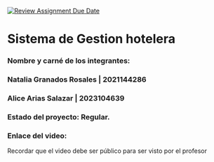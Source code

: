[![Review Assignment Due Date](https://classroom.github.com/assets/deadline-readme-button-22041afd0340ce965d47ae6ef1cefeee28c7c493a6346c4f15d667ab976d596c.svg)](https://classroom.github.com/a/z8QVRgGr)
# Sistema de Gestion hotelera
### Nombre y carné de los integrantes: 
### Natalia Granados Rosales  |  2021144286
### Alice Arias Salazar  |  2023104639

### Estado del proyecto: Regular.
### Enlace del video:
Recordar que el video debe ser público para ser visto por el profesor
